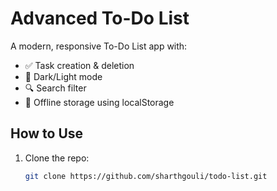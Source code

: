 # Advanced To-Do List

A modern, responsive To-Do List app with:
- ✅ Task creation & deletion
- 🌙 Dark/Light mode
- 🔍 Search filter
- 💾 Offline storage using localStorage

## How to Use
1. Clone the repo:
   ```bash
   git clone https://github.com/sharthgouli/todo-list.git
